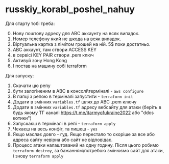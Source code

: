 # russkiy_korabl_poshel_nahuy

Для старту тобі треба:

0) Нову поштову адресу для АВС аккаунту на всяк випадок.
1) Номер телефону який не шкода на всяк випадок.
2) Віртуальна картка з лімітом грошей на ній. 5$ поки достатньо.
3) АВС аккаунт, там створи ACCESS KEY
4) в сервісі KEY PAIR створи .pem ключ
5) Активуй зону Hong Kong
6) І постав на машину собі terraform

Для запуску:

1) Скачати цю репу
2) бути залогіненим в АВС в консолі\терміналі - `aws configure`
3) В папці з репою в терміналі запустити - `terraform init`
4) Додати в змінних `variables.tf` шлях до АВС .pem ключу
5) Додати в змінних `variables.tf` адресу вебсайту для атаки (беріть в будь якому ТГ каналі https://t.me/itarmyofukraine2022 або "ddos котики")
6) Запускаєш в терміналі в репі - `terraform apply` 
7) Чекаєш на весь конфіг, та пишеш - `yes`
8) Якщо маслає довго - гуд. Якщо перестало то скоріше за все або адреса сайту невірна або сайт не відповідає.
9) Процесс атаки налаштований на одну годину. Після цього робимо `terraform destroy`, за бажанням\потребою змінюємо сайт для атаки, і знову `terraform apply`

